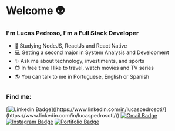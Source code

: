 # Welcome 👽
### I'm Lucas Pedroso, I'm a Full Stack Developer

 - 💙 Studying NodeJS, ReactJs and React Native
 - 💻 Getting a second major in System Analysis and Development
 - ✨ Ask me about technology, investiments, and sports
 - 📺 In free time I like to travel, watch movies and TV series
 - 🌎 You can talk to me in Portuguese, English or Spanish
 
##
### Find me:
[![Linkedin Badge](https://img.shields.io/badge/-Linkedin-6633cc?style=plastic&color=blue&logo=Linkedin&logoColor=white&link=[https://www.linkedin.com/in/lucaspedrosoti/](https://www.linkedin.com/in/lucaspedrosoti/))]([https://www.linkedin.com/in/lucaspedrosoti/](https://www.linkedin.com/in/lucaspedrosoti/)) [![Gmail Badge](https://img.shields.io/badge/-Gmail-c14438?style=plastic&color=blue&logo=Gmail&logoColor=white&link=mailto:lucas.pedrosoti@gmail.com)](mailto:lucas.pedrosoti@gmail.com) [![Instagram Badge](https://img.shields.io/badge/-Follow%20me-6633cc?style=plastic&&color=blue&logo=instagram&logoColor=white&link=https://www.instagram.com/pedrosoluc)](https://www.instagram.com/pedrosoluc) [![Portifolio Badge](https://img.shields.io/badge/-Portfolio-Portifolio?style=plastic&color=blue&link=https://www.lucaspedroso.tk/&logo=data%3Aimage%2Fpng%3Bbase64%2CiVBORw0KGgoAAAANSUhEUgAAAGQAAABkCAMAAABHPGVmAAADAFBMVEX%2F%2F%2F8%2Ff3YQjn0M07VUjIRXh4EVvKOEbXF5bW8N8M4dtZ6Bf4AM7Mp0bm8ztqItpJJyioYV5cVtbm5%2Ff4Bqi4aCfX1QkIZCin99d3hldHIjzLM5qJcWxKpEnpFab2x%2BgH87in88vKmRY2oyqZd1hIJUmY8O%2BNZ3eHcV17kh0rhiioQltqBEloptfHpVb2ssv6gk48ZDsqF%2BgIAyk4WAgIBbk4osqZZshIEmv6kZ8M8vx7BlfXqEdnk7o5SJcnVDqps%2BloqJenxLnJEa68wT%2B9hcfnoywqwkvKROe3RXf3ktlYZsk417dHVzgX5dnJIazLJqdXM0uqZDm45ci4QzsZ5LkYZ%2Bfn6AgH8c1roet6Aa48UZ%2BddjhoEh2b0rsp4xx7CLdnlqgn4bya4ruaQU8M9ilIw1pJNijohDo5Q0nIwnqZZDjII8g3hzjIhjgn08m41cenZ1dHRGu6k6sJ6LbXJMppghk4Ibu6NsjomDdHYq2b40rJoU%2BdYb2b1UfHZqeXYd0bZJtKRMlYo7k4YcxKorrpo6uqdLqpwjtJ48sqBTnZIU7Mwh0rcY79BimI8T9dMjwqoZ8dFUlIpNhHwxy7Rdj4ga%2BthLo5Yqw6xag30SzLEW3sAqtqFMjIMunIw6wq50fHt4eHcW5sgcwKc7q5ohwKeQcHUg6sxNmo5Ug3yRbHNHuKZ9bnFJuahchoAr1rwXwKc0l4gry7Mr3cJKiH5GenJChnwP9NIU2rwU0rU6jIEk3sI5xbAhrZnw570At3UAAAAAAAAAAADn28BgdfAAAAAAAAAABQCAAAAAAAAQAIAAAMAIAAAAAAoAAAAAAwBaAAAAXAAtkOAAAAPgAAADLZAAAAAAAACxAAAAAAIAAAAAGAAAAAAAAAAZ98gAQAAAAAAAAAAZ%2BBgAAAAAAAAAAAAAAAAAAACIAACIiIiIABMADIgCAAAAAAAAAQEtwABc5vkAGfjw5I4AAHUCAAAAAAAZ%2BEAAAAAYAAAAAAAAAIAAAAAAAAAAAAAAAAAAAACEcffsAAAAAXRSTlMAQObYZgAAAAFiS0dEAIgFHUgAAAAJcEhZcwAACxMAAAsTAQCanBgAAANcSURBVHja7VftSxRBGH8qEBI52U%2BBKSSCFHeQhyAaHEp7tNAXueMEW8mgk%2BXM4ECxA%2FeE9F5ljNkl8aQ8hbroQ4Rl5ksv%2F1vP7Nzu3oZJ0Pihmh97u%2FvM3MxvntlnZn4PgISEhISEhISExH%2BG7Lhqc4yoJAxQmFHtEbT0tDiOBs0rk8sc%2BrP7WHLMDTX%2FVBiJou547zdorKVmPW8K4hilW75BXgJcGPNM2iWI5H3%2FgvcejpcATo6ueZzjgkjm%2B%2F05eaUA3LV1OE%2BSVBxjq3tKE0%2By4pMsE4AvhIB4km0vhGK0CJDbLIonMVRv5JO0AAcKSfqVumqI4OikM14%2F4w8Bvk%2B1Dj5GaEMAySf6MWAf24GxZ%2BiSAJI9Wgo4Zl8PTqYQkiTJT7eYJ%2FYjXJJHrlmiZFbER5nTW0I2a%2BNqBFXxokuPiAmv9RaS4mY7Dj%2Fu%2BjYbLwlaJ0s%2ByQQhVzBuvYJsvFMQyZ5Pok3hQjTyb8Dz5BxIVHsQVwuNnCfJ48svACJ00l%2BLwki26GiraeX9M%2BtmsOpPZATVMy0m0Sfc1yE%2FlgW4QonC0FEFKFOVG4pC4mRQnFwxugYcvMUvUF8ecPHVmpNyUUJCOAp8C3H1QW%2FCET6OFIkkylySJFN95ioWmqYZg6xpstIaGqzuajnEHmYvf5RTp5G08ZOPydIypPDos1iO0MH6yWEjR5nmsKgrAjwpKfZADWv2cV9DpaRFUb9iYdKxPmR4Vz8jx7dY%2FL2LgpMQ1AHSsWGA25b7nyq73QGeSdxjDqfRxOQi6jTECq7JGmusLnQWyfwKhN1tHVI96IbV9J31G2rA%2BrRZajaw4AHe26ESZdY%2Bjj%2BN3u4CH80ZJNEoDDfzuCKEuBuaIx20jfndbeB%2BuiQb39Yu1WF0oUmCjbqht%2BYcNr8iYe5qzrQCrIHVyGSwBJ3h36GZMmx5DcIxuAWwavGGRgqYy6GKM9Z09hSSaaMzBmO5WiLBwiCTaeOdZkOQMxfTfeBMCx%2FJkDGUhdclQzM5Y7UBSatiIm2pWlnQWJwsps8SS81DsFYLHI6%2FsQaaDXsClsS%2FiOciOzNYzCQBNR1eOzzYLjp3Q5wkMg4ckiSPT0x6IjDxZIzZfbOiT4LCZ3bBoTtT9UMZMRISEhISEhISEn8vfgCaUuudmgby6AAAAABJRU5ErkJggg%3D%3D)](https://www.lucaspedroso.tk/)
